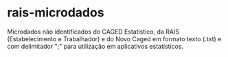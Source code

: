 # rais-microdados
Microdados não identificados do CAGED Estatístico, da RAIS (Estabelecimento e Trabalhador) e do Novo Caged em formato texto (.txt) e com delimitador ";" para utilização em aplicativos estatísticos.
